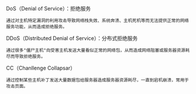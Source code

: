 DoS（Denial of Service）：拒绝服务

```
通过对主机特定漏洞的利用攻击导致网络栈失效、系统奔溃、主机死机等而无法提供正常的网络服务功能，从而造成拒绝服务。
```

DDoS（Distributed Denial of Service）：分布式拒绝服务

```
通过很多"僵尸主机"向受害主机发送大量看似正常的网络包，从而造成网络阻塞或服务器资源耗尽而导致拒绝服务。
```

CC（Chanllenge Collapsar）

```
通过控制某些主机补丁发送大量数据包给服务器造成服务器资源耗尽，一直到宕机崩溃，常用于攻击页面。
```
